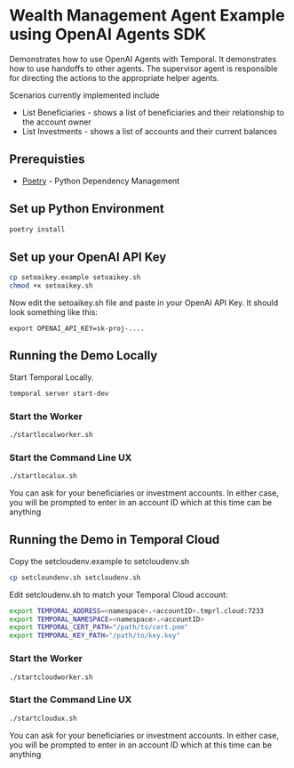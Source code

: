 # Wealth Management Agent Example using OpenAI Agents SDK
Demonstrates how to use OpenAI Agents with Temporal. It demonstrates how to use handoffs to other agents. 
The supervisor agent is responsible for directing the actions to the appropriate helper agents.   

Scenarios currently implemented include
* List Beneficiaries - shows a list of beneficiaries and their relationship to the account owner
* List Investments - shows a list of accounts and their current balances

## Prerequisties

* [Poetry](https://python-poetry.org/docs/) - Python Dependency Management

## Set up Python Environment
```bash
poetry install
```

## Set up your OpenAI API Key
 
```bash
cp setoaikey.example setoaikey.sh
chmod +x setoaikey.sh
```

Now edit the setoaikey.sh file and paste in your OpenAI API Key.
It should look something like this:
```text
export OPENAI_API_KEY=sk-proj-....
```

## Running the Demo Locally
Start Temporal Locally.

```bash
temporal server start-dev
```

### Start the Worker
```bash
./startlocalworker.sh
```

### Start the Command Line UX
```bash
./startlocalux.sh
```

You can ask for your beneficiaries or investment accounts. In either case, you will be prompted to enter in an account ID which at this time can be anything

## Running the Demo in Temporal Cloud

Copy the setcloudenv.example to setcloudenv.sh

```bash
cp setcloundenv.sh setcloudenv.sh
```

Edit setcloudenv.sh to match your Temporal Cloud account:
```bash
export TEMPORAL_ADDRESS=<namespace>.<accountID>.tmprl.cloud:7233
export TEMPORAL_NAMESPACE=<namespace>.<accountID>
export TEMPORAL_CERT_PATH="/path/to/cert.pem"
export TEMPORAL_KEY_PATH="/path/to/key.key"
```
### Start the Worker
```bash
./startcloudworker.sh
```

### Start the Command Line UX
```bash
./startcloudux.sh
```

You can ask for your beneficiaries or investment accounts. In either case, you will be prompted to enter in an account ID which at this time can be anything